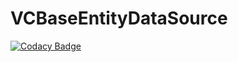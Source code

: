 VCBaseEntityDataSource
======================

[![Codacy Badge](https://api.codacy.com/project/badge/Grade/bae6fb6b0d3a4d1a9063a4d79d5fa075)](https://www.codacy.com/app/vinaychavan22/VCBaseEntityDataSource?utm_source=github.com&utm_medium=referral&utm_content=davinc/VCBaseEntityDataSource&utm_campaign=badger)